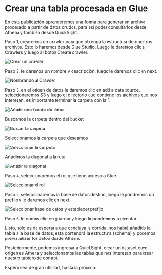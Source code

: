 # Crear una tabla procesada en Glue

En esta publicación aprenderemos una forma para generar un archivo procesado a partir de datos crudos, para así poder consultarlos desde Athena y también desde QuickSight.

Paso 1, crearemos un crawler para que obtenga la estructura de nuestros archivos. Esto lo haremos desde Glue Studio. Luego le daremos clic a Crawlers y luego al botón Create crawler.

![Crear un crawler](https://github.com/macomeza/dataScience/blob/main/awsGlue/processed/01-creandoCrawler.png)

Paso 2, le daremos un nombre y descripción, luego le daremos clic en next.

![Nombrando al Crawler](https://github.com/macomeza/dataScience/blob/main/awsGlue/processed/02-nombrandoCrawler.png)

Paso 3, en el origen de datos le daremos clic en add a data source, seleccionaremos S3 y luego el directorio que contiene los archivos que nos interesan, es importante terminar la carpeta con la /.

![Añadir una fuente de datos](https://github.com/macomeza/dataScience/blob/main/awsGlue/processed/03-a%C3%B1adirFuenteDatos.png)

Buscamos la carpeta dentro del bucket

![Buscar la carpeta](https://github.com/macomeza/dataScience/blob/main/awsGlue/processed/04-buscar.png)

Seleccionamos la carpeta que deseamos

![Seleccionar la carpeta](https://github.com/macomeza/dataScience/blob/main/awsGlue/processed/05-seleccionarCarpeta.png)

Añadimos la diagonal a la ruta

![Añadir la diagonal](https://github.com/macomeza/dataScience/blob/main/awsGlue/processed/06-a%C3%B1adirDiagonal.png)

Paso 4, seleccionaremos el rol que tiene acceso a Glue.

![Seleccionar el rol](https://github.com/macomeza/dataScience/blob/main/awsGlue/processed/07-rolGlue.png)

Paso 5, seleccionaremos la base de datos destino, luego le pondremos un prefijo y le daremos clic en next.

![Seleccionar base de datos y establecer prefijo](https://github.com/macomeza/dataScience/blob/main/awsGlue/processed/08-baseDatos.png)

Paso 6, le damos clic en guardar y luego lo pondremos a ejecutar.

Listo, solo es de esperar a que concluya la corrida, nos habrá añadido la tabla a la base de datos, esta contendrá la estructura (schema) y podemos previsualizar los datos desde Athena.

Posteriormente, podemos ingresar a QuickSight, crear un dataset cuyo origen es Athena y seleccionamos las tablas que nos interesan para crear nuestro tablero de control.

Espero sea de gran utilidad, hasta la próxima.
